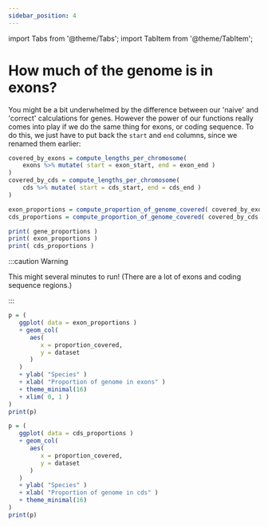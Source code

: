 ```yaml
---
sidebar_position: 4
---
```


import Tabs from '@theme/Tabs';
import TabItem from '@theme/TabItem';

# How much of the genome is in exons?

You might be a bit underwhelmed by the difference between our 'naive' and 'correct' calculations for genes. However the
power of our functions really comes into play if we do the same thing for exons, or coding sequence.  To do this, we
just have to put back the `start` and `end` columns, since we renamed them earlier:

```r
covered_by_exons = compute_lengths_per_chromosome(
	exons %>% mutate( start = exon_start, end = exon_end )
)
covered_by_cds = compute_lengths_per_chromosome(
	cds %>% mutate( start = cds_start, end = cds_end )
)

exon_proportions = compute_proportion_of_genome_covered( covered_by_exons )
cds_proportions = compute_proportion_of_genome_covered( covered_by_cds )

print( gene_proportions )
print( exon_proportions )
print( cds_proportions )
```

:::caution Warning

This might several minutes to run!  (There are a lot of exons and coding sequence regions.)

:::

```r
p = (
   ggplot( data = exon_proportions )
   + geom_col(
      aes(
         x = proportion_covered,
         y = dataset
      )
   )
   + ylab( "Species" )
   + xlab( "Proportion of genome in exons" )
   + theme_minimal(16)
   + xlim( 0, 1 )
)
print(p)
```

```r
p = (
   ggplot( data = cds_proportions )
   + geom_col(
      aes(
         x = proportion_covered,
         y = dataset
      )
   )
   + ylab( "Species" )
   + xlab( "Proportion of genome in cds" )
   + theme_minimal(16)
)
print(p)
```